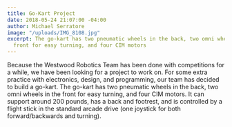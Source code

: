 ```yaml
---
title: Go-Kart Project
date: 2018-05-24 21:07:00 -04:00
author: Michael Serratore
image: "/uploads/IMG_8108.jpg"
excerpt: The go-kart has two pneumatic wheels in the back, two omni wheels in the
  front for easy turning, and four CIM motors
---
```


Because the Westwood Robotics Team has been done with competitions for a while, we have been looking for a project to work on. For some extra practice with electronics, design, and programming, our team has decided to build a go-kart. The go-kart has two pneumatic wheels in the back, two omni wheels in the front for easy turning, and four CIM motors. It can support around 200 pounds, has a back and footrest, and is controlled by a flight stick in the standard arcade drive (one joystick for both forward/backwards and turning).